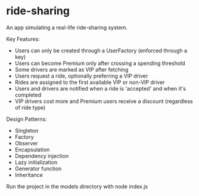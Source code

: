 # ride-sharing

An app simulating a real-life ride-sharing system.

Key Features:

- Users can only be created through a UserFactory (enforced through a key)
- Users can become Premium only after crossing a spending threshold
- Some drivers are marked as VIP after fetching
- Users request a ride, optionally preferring a VIP driver
- Rides are assigned to the first available VIP or non-VIP driver
- Users and drivers are notified when a ride is 'accepted' and when it's completed
- VIP drivers cost more and Premium users receive a discount (regardless of ride type)

Design Patterns:

- Singleton
- Factory
- Observer
- Encapsulation
- Dependency injection
- Lazy initialization
- Generator function
- Inheritance

Run the project in the models directory with node index.js
